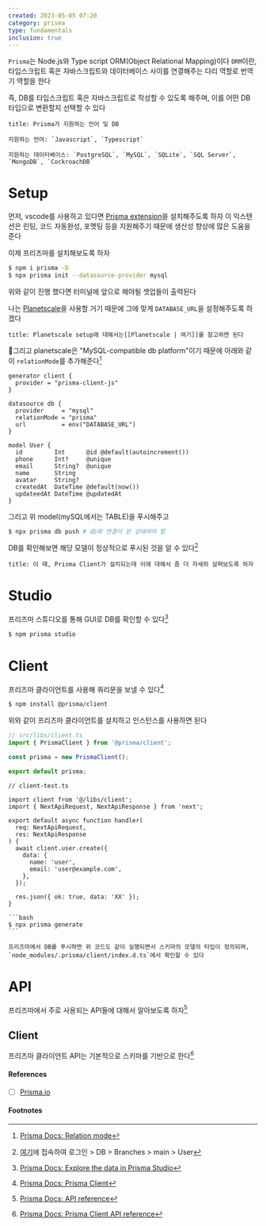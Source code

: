 ```yaml
---
created: 2023-05-05 07:20
category: prisma
type: fundamentals
inclusion: true
---
```


`Prisma`는 Node.js와 Type script ORM(Object Relational Mapping)이다
`ORM`이란, 타입스크립트 혹은 자바스크립트와 데이터베이스 사이를 연결해주는 다리 역할로 번역기 역할을 한다

즉, DB를 타입스크립트 혹은 자바스크립트로 작성할 수 있도록 해주며, 이를 어떤 DB 타입으로 변환할지 선택할 수 있다

```ad-info
title: Prisma가 지원하는 언어 및 DB

지원하는 언어: `Javascript`, `Typescript`

지원하는 데이터베이스: `PostgreSQL`, `MySQL`, `SQLite`, `SQL Server`, `MongoDB`, `CockroachDB`
```

# Setup
먼저, vscode를 사용하고 있다면 [Prisma extension](https://marketplace.visualstudio.com/items?itemName=Prisma.prisma)을 설치해주도록 하자
이 익스텐션은 린팅, 코드 자동완성, 포멧팅 등을 지원해주기 때문에 생산성 향상에 많은 도움을 준다

이제 프리즈마를 설치해보도록 하자

```bash
$ npm i prisma -D
$ npx prisma init --datasource-provider mysql
```

위와 같이 진행 했다면 터미널에 앞으로 해야될 셋업들이 출력된다

나는 [Planetscale](https://planetscale.com/)을 사용할 거기 때문에 그에 맞게 `DATABASE_URL`을 설정해주도록 하겠다

```ad-info
title: Planetscale setup에 대해서는[[Planetscale | 여기]]를 참고하면 된다
```

그리고 planetscale은 "MySQL-compatible db platform"이기 때문에 아래와 같이 `relationMode`를 추가해준다[^1]

```prisma
generator client {
  provider = "prisma-client-js"
}

datasource db {
  provider     = "mysql"
  relationMode = "prisma"
  url          = env("DATABASE_URL")
}

model User {
  id         Int      @id @default(autoincrement())
  phone      Int?     @unique
  email      String?  @unique
  name       String
  avatar     String?
  createdAt  DateTime @default(now())
  updateedAt DateTime @updatedAt
}
```

그리고 위 model(mySQL에서는 TABLE)을 푸시해주고

```bash
$ npx prisma db push # db와 연결이 된 상태여야 함
```

DB를 확인해보면 해당 모델이 정상적으로 푸시된 것을 알 수 있다[^2]

```ad-attention
title: 이 때, Prisma Client가 설치되는데 이에 대해서 좀 더 자세히 살펴보도록 하자
```

# Studio
프리즈마 스튜디오를 통해 GUI로 DB를 확인할 수 있다[^3]

```bash
$ npm prisma studio
```

# Client
프리즈마 클라이언트를 사용해 쿼리문을 보낼 수 있다[^4]

```bash
$ npm install @prisma/client
```

위와 같이 프리즈마 클라이언트를 설치하고 인스턴스를 사용하면 된다

```ts
// src/libs/client.ts
import { PrismaClient } from '@prisma/client';

const prisma = new PrismaClient();

export default prisma;
```

```tsx
// client-test.ts

import client from '@/libs/client';
import { NextApiRequest, NextApiResponse } from 'next';

export default async function handler(
  req: NextApiRequest,
  res: NextApiResponse
) {
  await client.user.create({
    data: {
      name: 'user',
      email: 'user@example.com',
    },
  });

  res.json({ ok: true, data: 'XX' });
}
```

````ad-info
```bash
$ npx prisma generate
```

프리즈마에서 DB를 푸시하면 위 코드도 같이 실행되면서 스키마의 모델의 타입이 정의되며, `node_modules/.prisma/client/index.d.ts`에서 확인할 수 있다
````

# API
프리즈마에서 주로 사용되는 API들에 대해서 알아보도록 하자[^5]

## Client
프리즈마 클라이언트 API는 기본적으로 스키마를 기반으로 한다[^6]


#### References
- [ ] [Prisma.io](https://www.prisma.io/)

#### Footnotes
[^1]: [Prisma Docs: Relation mode](https://www.prisma.io/docs/concepts/components/prisma-schema/relations/relation-mode)
[^2]: [여기](https://app.planetscale.com/)에 접속하여 로그인 > DB > Branches > main > User
[^3]: [Prisma Docs: Explore the data in Prisma Studio](https://www.prisma.io/docs/getting-started/quickstart#explore-the-data-in-prisma-studio)
[^4]: [Prisma Docs: Prisma Client](https://www.prisma.io/docs/concepts/components/prisma-client)
[^5]: [Prisma Docs: API reference](https://www.prisma.io/docs/reference/api-reference)
[^6]: [Prisma Docs: Prisma Client API reference](https://www.prisma.io/docs/reference/api-reference/prisma-client-reference)